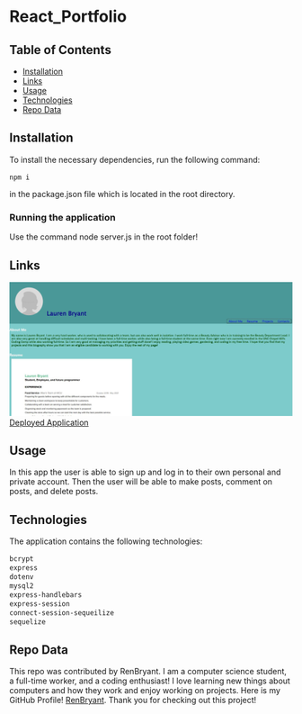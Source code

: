 # React_Portfolio


  ## Table of Contents

  * [Installation](#installation)
  * [Links](#links)  
  * [Usage](#usage)
  * [Technologies](#technologies)
  * [Repo Data](#repo)


## Installation
To install the necessary dependencies, run the following command:

```
npm i
```

in the package.json file which is located in the root directory.

### Running the application

Use the command node server.js in the root folder!


## Links
![Portfolio Picture](./public/images/Portfolio-Picture.jpg)
	[Deployed Application](https://git.heroku.com/salty-waters-22892.git)


## Usage
In this app the user is able to sign up and log in to their own personal and private account. Then the user will be able to make posts, comment on posts, and delete posts.


## Technologies
The application contains the following technologies:

```
bcrypt
express
dotenv
mysql2
express-handlebars
express-session
connect-session-sequeilize
sequelize

```


## Repo Data
This repo was contributed by RenBryant. I am a computer science student, a full-time worker, and a coding enthusiast! I love learning new things about computers and how they work and enjoy working on projects. Here is my GitHub Profile! [RenBryant](https://github.com/RenBryant). Thank you for checking out this project!